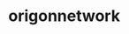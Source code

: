 # origonnetwork

<script src="typed.js"></script>
<script>
	document.addEventListener("DOMContentLoaded", function(){
		Typed.new(".element", {
			strings: ["Du äldkar pvp.", "Men hittar ingen bra sever.", "Joina play.origonnetwork.com.", "Just Pvp games."],
			typeSpeed: 0
		});
	});
</script>


<span class="element"></span>
